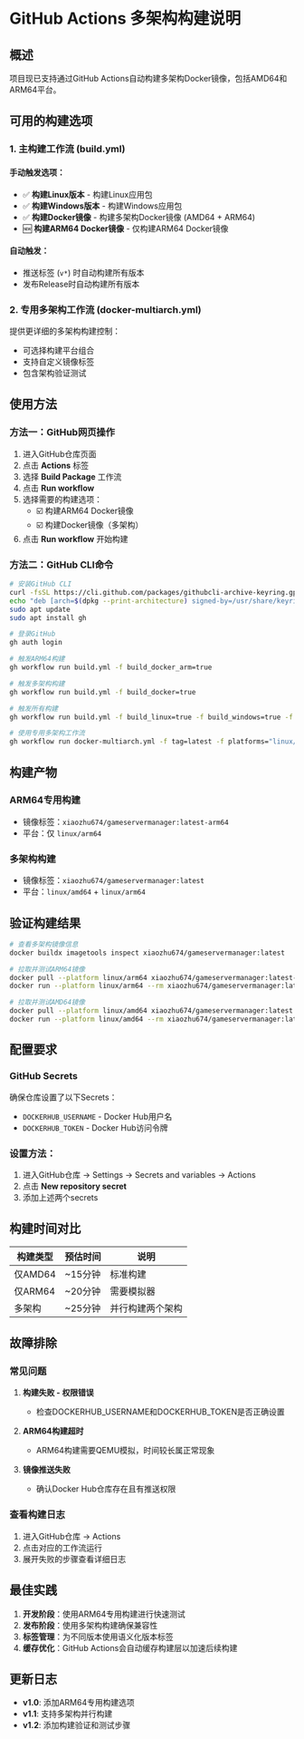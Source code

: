 # GitHub Actions 多架构构建说明

## 概述

项目现已支持通过GitHub Actions自动构建多架构Docker镜像，包括AMD64和ARM64平台。

## 可用的构建选项

### 1. 主构建工作流 (build.yml)

#### 手动触发选项：
- ✅ **构建Linux版本** - 构建Linux应用包
- ✅ **构建Windows版本** - 构建Windows应用包  
- ✅ **构建Docker镜像** - 构建多架构Docker镜像 (AMD64 + ARM64)
- 🆕 **构建ARM64 Docker镜像** - 仅构建ARM64 Docker镜像

#### 自动触发：
- 推送标签 (`v*`) 时自动构建所有版本
- 发布Release时自动构建所有版本

### 2. 专用多架构工作流 (docker-multiarch.yml)

提供更详细的多架构构建控制：
- 可选择构建平台组合
- 支持自定义镜像标签
- 包含架构验证测试

## 使用方法

### 方法一：GitHub网页操作

1. 进入GitHub仓库页面
2. 点击 **Actions** 标签
3. 选择 **Build Package** 工作流
4. 点击 **Run workflow**
5. 选择需要的构建选项：
   - ☑️ 构建ARM64 Docker镜像
   - ☑️ 构建Docker镜像（多架构）
6. 点击 **Run workflow** 开始构建

### 方法二：GitHub CLI命令

```bash
# 安装GitHub CLI
curl -fsSL https://cli.github.com/packages/githubcli-archive-keyring.gpg | sudo dd of=/usr/share/keyrings/githubcli-archive-keyring.gpg
echo "deb [arch=$(dpkg --print-architecture) signed-by=/usr/share/keyrings/githubcli-archive-keyring.gpg] https://cli.github.com/packages stable main" | sudo tee /etc/apt/sources.list.d/github-cli.list > /dev/null
sudo apt update
sudo apt install gh

# 登录GitHub
gh auth login

# 触发ARM64构建
gh workflow run build.yml -f build_docker_arm=true

# 触发多架构构建
gh workflow run build.yml -f build_docker=true

# 触发所有构建
gh workflow run build.yml -f build_linux=true -f build_windows=true -f build_docker=true -f build_docker_arm=true

# 使用专用多架构工作流
gh workflow run docker-multiarch.yml -f tag=latest -f platforms="linux/amd64,linux/arm64" -f push_to_registry=true
```

## 构建产物

### ARM64专用构建
- 镜像标签：`xiaozhu674/gameservermanager:latest-arm64`
- 平台：仅 `linux/arm64`

### 多架构构建  
- 镜像标签：`xiaozhu674/gameservermanager:latest`
- 平台：`linux/amd64` + `linux/arm64`

## 验证构建结果

```bash
# 查看多架构镜像信息
docker buildx imagetools inspect xiaozhu674/gameservermanager:latest

# 拉取并测试ARM64镜像
docker pull --platform linux/arm64 xiaozhu674/gameservermanager:latest-arm64
docker run --platform linux/arm64 --rm xiaozhu674/gameservermanager:latest-arm64 uname -m

# 拉取并测试AMD64镜像
docker pull --platform linux/amd64 xiaozhu674/gameservermanager:latest
docker run --platform linux/amd64 --rm xiaozhu674/gameservermanager:latest uname -m
```

## 配置要求

### GitHub Secrets

确保仓库设置了以下Secrets：
- `DOCKERHUB_USERNAME` - Docker Hub用户名
- `DOCKERHUB_TOKEN` - Docker Hub访问令牌

### 设置方法：
1. 进入GitHub仓库 → Settings → Secrets and variables → Actions
2. 点击 **New repository secret**
3. 添加上述两个secrets

## 构建时间对比

| 构建类型 | 预估时间 | 说明 |
|---------|---------|------|
| 仅AMD64 | ~15分钟 | 标准构建 |
| 仅ARM64 | ~20分钟 | 需要模拟器 |
| 多架构 | ~25分钟 | 并行构建两个架构 |

## 故障排除

### 常见问题

1. **构建失败 - 权限错误**
   - 检查DOCKERHUB_USERNAME和DOCKERHUB_TOKEN是否正确设置

2. **ARM64构建超时**
   - ARM64构建需要QEMU模拟，时间较长属正常现象

3. **镜像推送失败**
   - 确认Docker Hub仓库存在且有推送权限

### 查看构建日志

1. 进入GitHub仓库 → Actions
2. 点击对应的工作流运行
3. 展开失败的步骤查看详细日志

## 最佳实践

1. **开发阶段**：使用ARM64专用构建进行快速测试
2. **发布阶段**：使用多架构构建确保兼容性
3. **标签管理**：为不同版本使用语义化版本标签
4. **缓存优化**：GitHub Actions会自动缓存构建层以加速后续构建

## 更新日志

- **v1.0**: 添加ARM64专用构建选项
- **v1.1**: 支持多架构并行构建
- **v1.2**: 添加构建验证和测试步骤
